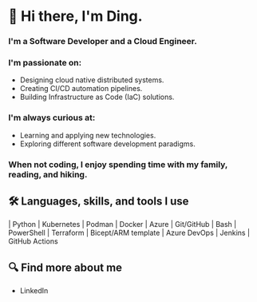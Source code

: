 # :wave: Hi there, I'm Ding.

### I'm a Software Developer and a Cloud Engineer.

### I'm passionate on:

- Designing cloud native distributed systems.
- Creating CI/CD automation pipelines.
- Building Infrastructure as Code (IaC) solutions.

### I'm always curious at:

- Learning and applying new technologies.
- Exploring different software development paradigms.

### When not coding, I enjoy spending time with my family, reading, and hiking.

## :hammer_and_wrench: Languages, skills, and tools I use

| Python | Kubernetes | Podman | Docker | Azure | Git/GitHub
| Bash | PowerShell | Terraform | Bicept/ARM template
| Azure DevOps | Jenkins | GitHub Actions

## :mag: Find more about me

- LinkedIn
